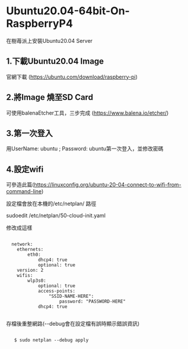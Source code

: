 # Ubuntu20.04-64bit-On-RaspberryP4
在樹苺派上安裝Ubuntu20.04 Server

<h2>1.下載Ubuntu20.04 Image</h2>

官網下載 (https://ubuntu.com/download/raspberry-pi)

<h2>2.將Image 燒至SD Card</h2>

可使用balenaEtcher工具，三步完成 (https://www.balena.io/etcher/)

<h2>3.第一次登入</h2>

用UserName: ubuntu ; Password: ubuntu第一次登入，並修改密碼

<h2>4.設定wifi</h2>

可參造此篇(https://linuxconfig.org/ubuntu-20-04-connect-to-wifi-from-command-line)
  
  設定檔會放在本機的/etc/netplan/ 路徑
  
  sudoedit /etc/netplan/50-cloud-init.yaml
  
  修改成這樣
  
  <pre><code>
  network:
    ethernets:
        eth0:
            dhcp4: true
            optional: true
    version: 2
    wifis:
        wlp3s0:
            optional: true
            access-points:
                "SSID-NAME-HERE":
                    password: "PASSWORD-HERE"
            dhcp4: true
   </code></pre>
   
   存檔後重整網路(--debug會在設定檔有誤時顯示錯誤資訊)
   
   <pre><code>
   $ sudo netplan --debug apply
   </code></pre>
